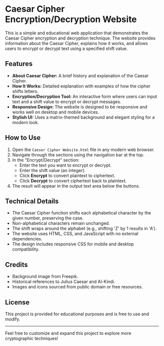 
# Caesar Cipher Encryption/Decryption Website

This is a simple and educational web application that demonstrates the Caesar Cipher encryption and decryption technique. The website provides information about the Caesar Cipher, explains how it works, and allows users to encrypt or decrypt text using a specified shift value.

## Features

- **About Caesar Cipher:** A brief history and explanation of the Caesar Cipher.
- **How It Works:** Detailed explanation with examples of how the cipher shifts letters.
- **Encryption/Decryption Tool:** An interactive form where users can input text and a shift value to encrypt or decrypt messages.
- **Responsive Design:** The website is designed to be responsive and works well on desktop and mobile devices.
- **Stylish UI:** Uses a matrix-themed background and elegant styling for a modern look.

## How to Use

1. Open the `Caeser Cipher Website.html` file in any modern web browser.
2. Navigate through the sections using the navigation bar at the top.
3. In the "Encrypt/Decrypt" section:
   - Enter the text you want to encrypt or decrypt.
   - Enter the shift value (an integer).
   - Click **Encrypt** to convert plaintext to ciphertext.
   - Click **Decrypt** to convert ciphertext back to plaintext.
4. The result will appear in the output text area below the buttons.

## Technical Details

- The Caesar Cipher function shifts each alphabetical character by the given number, preserving the case.
- Non-alphabetical characters remain unchanged.
- The shift wraps around the alphabet (e.g., shifting 'Z' by 1 results in 'A').
- The website uses HTML, CSS, and JavaScript with no external dependencies.
- The design includes responsive CSS for mobile and desktop compatibility.

## Credits

- Background image from Freepik.
- Historical references to Julius Caesar and Al-Kindi.
- Images and icons sourced from public domain or free resources.

## License

This project is provided for educational purposes and is free to use and modify.

---

Feel free to customize and expand this project to explore more cryptographic techniques!
